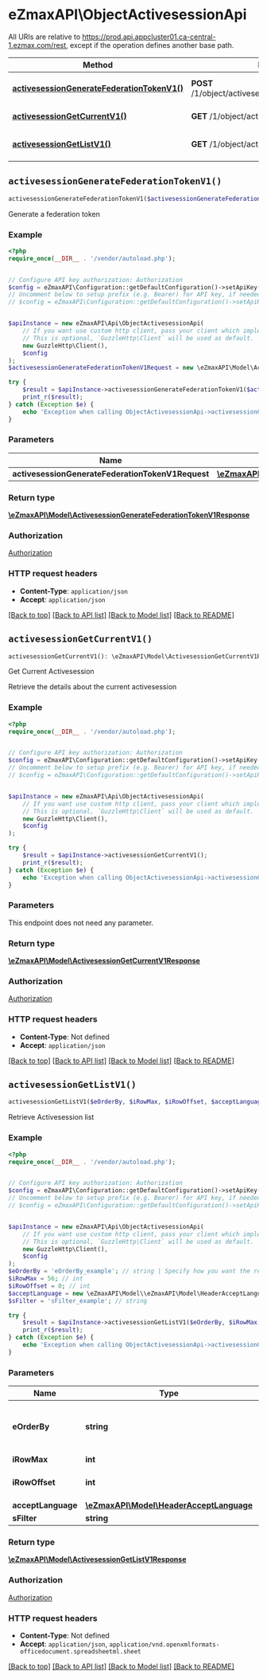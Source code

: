 # eZmaxAPI\ObjectActivesessionApi

All URIs are relative to https://prod.api.appcluster01.ca-central-1.ezmax.com/rest, except if the operation defines another base path.

| Method | HTTP request | Description |
| ------------- | ------------- | ------------- |
| [**activesessionGenerateFederationTokenV1()**](ObjectActivesessionApi.md#activesessionGenerateFederationTokenV1) | **POST** /1/object/activesession/generateFederationToken | Generate a federation token |
| [**activesessionGetCurrentV1()**](ObjectActivesessionApi.md#activesessionGetCurrentV1) | **GET** /1/object/activesession/getCurrent | Get Current Activesession |
| [**activesessionGetListV1()**](ObjectActivesessionApi.md#activesessionGetListV1) | **GET** /1/object/activesession/getList | Retrieve Activesession list |


## `activesessionGenerateFederationTokenV1()`

```php
activesessionGenerateFederationTokenV1($activesessionGenerateFederationTokenV1Request): \eZmaxAPI\Model\ActivesessionGenerateFederationTokenV1Response
```

Generate a federation token



### Example

```php
<?php
require_once(__DIR__ . '/vendor/autoload.php');


// Configure API key authorization: Authorization
$config = eZmaxAPI\Configuration::getDefaultConfiguration()->setApiKey('Authorization', 'YOUR_API_KEY');
// Uncomment below to setup prefix (e.g. Bearer) for API key, if needed
// $config = eZmaxAPI\Configuration::getDefaultConfiguration()->setApiKeyPrefix('Authorization', 'Bearer');


$apiInstance = new eZmaxAPI\Api\ObjectActivesessionApi(
    // If you want use custom http client, pass your client which implements `GuzzleHttp\ClientInterface`.
    // This is optional, `GuzzleHttp\Client` will be used as default.
    new GuzzleHttp\Client(),
    $config
);
$activesessionGenerateFederationTokenV1Request = new \eZmaxAPI\Model\ActivesessionGenerateFederationTokenV1Request(); // \eZmaxAPI\Model\ActivesessionGenerateFederationTokenV1Request

try {
    $result = $apiInstance->activesessionGenerateFederationTokenV1($activesessionGenerateFederationTokenV1Request);
    print_r($result);
} catch (Exception $e) {
    echo 'Exception when calling ObjectActivesessionApi->activesessionGenerateFederationTokenV1: ', $e->getMessage(), PHP_EOL;
}
```

### Parameters

| Name | Type | Description  | Notes |
| ------------- | ------------- | ------------- | ------------- |
| **activesessionGenerateFederationTokenV1Request** | [**\eZmaxAPI\Model\ActivesessionGenerateFederationTokenV1Request**](../Model/ActivesessionGenerateFederationTokenV1Request.md)|  | |

### Return type

[**\eZmaxAPI\Model\ActivesessionGenerateFederationTokenV1Response**](../Model/ActivesessionGenerateFederationTokenV1Response.md)

### Authorization

[Authorization](../../README.md#Authorization)

### HTTP request headers

- **Content-Type**: `application/json`
- **Accept**: `application/json`

[[Back to top]](#) [[Back to API list]](../../README.md#endpoints)
[[Back to Model list]](../../README.md#models)
[[Back to README]](../../README.md)

## `activesessionGetCurrentV1()`

```php
activesessionGetCurrentV1(): \eZmaxAPI\Model\ActivesessionGetCurrentV1Response
```

Get Current Activesession

Retrieve the details about the current activesession

### Example

```php
<?php
require_once(__DIR__ . '/vendor/autoload.php');


// Configure API key authorization: Authorization
$config = eZmaxAPI\Configuration::getDefaultConfiguration()->setApiKey('Authorization', 'YOUR_API_KEY');
// Uncomment below to setup prefix (e.g. Bearer) for API key, if needed
// $config = eZmaxAPI\Configuration::getDefaultConfiguration()->setApiKeyPrefix('Authorization', 'Bearer');


$apiInstance = new eZmaxAPI\Api\ObjectActivesessionApi(
    // If you want use custom http client, pass your client which implements `GuzzleHttp\ClientInterface`.
    // This is optional, `GuzzleHttp\Client` will be used as default.
    new GuzzleHttp\Client(),
    $config
);

try {
    $result = $apiInstance->activesessionGetCurrentV1();
    print_r($result);
} catch (Exception $e) {
    echo 'Exception when calling ObjectActivesessionApi->activesessionGetCurrentV1: ', $e->getMessage(), PHP_EOL;
}
```

### Parameters

This endpoint does not need any parameter.

### Return type

[**\eZmaxAPI\Model\ActivesessionGetCurrentV1Response**](../Model/ActivesessionGetCurrentV1Response.md)

### Authorization

[Authorization](../../README.md#Authorization)

### HTTP request headers

- **Content-Type**: Not defined
- **Accept**: `application/json`

[[Back to top]](#) [[Back to API list]](../../README.md#endpoints)
[[Back to Model list]](../../README.md#models)
[[Back to README]](../../README.md)

## `activesessionGetListV1()`

```php
activesessionGetListV1($eOrderBy, $iRowMax, $iRowOffset, $acceptLanguage, $sFilter): \eZmaxAPI\Model\ActivesessionGetListV1Response
```

Retrieve Activesession list

### Example

```php
<?php
require_once(__DIR__ . '/vendor/autoload.php');


// Configure API key authorization: Authorization
$config = eZmaxAPI\Configuration::getDefaultConfiguration()->setApiKey('Authorization', 'YOUR_API_KEY');
// Uncomment below to setup prefix (e.g. Bearer) for API key, if needed
// $config = eZmaxAPI\Configuration::getDefaultConfiguration()->setApiKeyPrefix('Authorization', 'Bearer');


$apiInstance = new eZmaxAPI\Api\ObjectActivesessionApi(
    // If you want use custom http client, pass your client which implements `GuzzleHttp\ClientInterface`.
    // This is optional, `GuzzleHttp\Client` will be used as default.
    new GuzzleHttp\Client(),
    $config
);
$eOrderBy = 'eOrderBy_example'; // string | Specify how you want the results to be sorted
$iRowMax = 56; // int
$iRowOffset = 0; // int
$acceptLanguage = new \eZmaxAPI\Model\\eZmaxAPI\Model\HeaderAcceptLanguage(); // \eZmaxAPI\Model\HeaderAcceptLanguage
$sFilter = 'sFilter_example'; // string

try {
    $result = $apiInstance->activesessionGetListV1($eOrderBy, $iRowMax, $iRowOffset, $acceptLanguage, $sFilter);
    print_r($result);
} catch (Exception $e) {
    echo 'Exception when calling ObjectActivesessionApi->activesessionGetListV1: ', $e->getMessage(), PHP_EOL;
}
```

### Parameters

| Name | Type | Description  | Notes |
| ------------- | ------------- | ------------- | ------------- |
| **eOrderBy** | **string**| Specify how you want the results to be sorted | [optional] |
| **iRowMax** | **int**|  | [optional] |
| **iRowOffset** | **int**|  | [optional] [default to 0] |
| **acceptLanguage** | [**\eZmaxAPI\Model\HeaderAcceptLanguage**](../Model/.md)|  | [optional] |
| **sFilter** | **string**|  | [optional] |

### Return type

[**\eZmaxAPI\Model\ActivesessionGetListV1Response**](../Model/ActivesessionGetListV1Response.md)

### Authorization

[Authorization](../../README.md#Authorization)

### HTTP request headers

- **Content-Type**: Not defined
- **Accept**: `application/json`, `application/vnd.openxmlformats-officedocument.spreadsheetml.sheet`

[[Back to top]](#) [[Back to API list]](../../README.md#endpoints)
[[Back to Model list]](../../README.md#models)
[[Back to README]](../../README.md)
